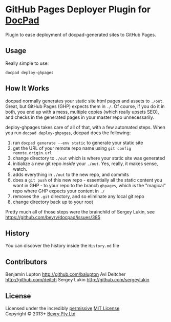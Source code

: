 # GitHub Pages Deployer Plugin for [DocPad](http://docpad.org)

Plugin to ease deployment of docpad-generated sites to GitHub Pages.

## Usage
Really simple to use:

````
docpad deploy-ghpages
````

## How It Works
docpad normally generates your static site html pages and assets to `./out`. Great, but GitHub Pages (GHP) expects them in `./`. Of course, if you do it in both, you end up with a mess, multiple copies (which really upsets SEO), and checks in the generated pages in your master repo unnecessarily.

deploy-ghpages takes care of all of that, with a few automated steps. When you run `docpad deploy-ghpages`, docpad does the following:

1. run `docpad generate --env static` to generate your static site
2. get the URL of your remote repo name using `git config remote.origin.url`
3. change directory to `./out` which is where your static site was generated
4. initialize a new git repo *inside* your `./out`. Yes, really, it makes sense, watch.
5. adds everything in `./out` to the new repo, and commits
6. does a `git push` of this new repo - essentially all the static content you want in GHP - to your repo to the branch `ghpages`, which is the "magical" repo where GHP expects your content in `./`
7. removes the `.git` directory, and so eliminate any local git repo
8. change directory back up to your root

Pretty much all of those steps were the brainchild of Sergey Lukin, see https://github.com/bevry/docpad/issues/385


## History
You can discover the history inside the `History.md` file


## Contributors
Benjamin Lupton http://github.com/balupton
Avi Deitcher http://github.com/deitch
Sergey Lukin http://github.com/sergeylukin

## License
Licensed under the incredibly [permissive](http://en.wikipedia.org/wiki/Permissive_free_software_licence) [MIT License](http://creativecommons.org/licenses/MIT/)
<br/>Copyright &copy; 2013+ [Bevry Pty Ltd](http://bevry.me)